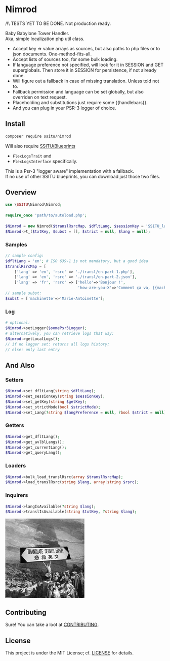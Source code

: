 # Nimrod

/!\ TESTS YET TO BE DONE. Not production ready.

Baby Babylone Tower Handler.  
Aka, simple localization php util class.

* Accept key => value arrays as sources, but also paths to php files or to json documents. One-method-fits-all.
* Accept lists of sources too, for some bulk loading.
* If language preference not specified, will look for it in SESSION and GET superglobals. Then store it in SESSION for persistence, if not already done.
* Will figure out a fallback in case of missing translation. Unless told not to.
* Fallback permission and language can be set globally, but also overriden on text request.
* Placeholding and substitutions just require some {{handlebars}}.
* And you can plug in your PSR-3 logger of choice.


## Install

```bash
composer require ssitu/nimrod
```

Will also require [SSITU/Blueprints](https://github.com/I-is-as-I-does/Blueprints)

* `FlexLogsTrait` and
* `FlexLogsInterface` specifically.  

This is a Psr-3 "logger aware" implementation with a fallback.  
If no use of other SSITU blueprints, you can download just those two files.

## Overview


```php
use \SSITU\Nimrod\Nimrod;

require_once 'path/to/autoload.php';

$Nimrod = new Nimrod($translRsrcMap, $dfltLang, $sessionKey = 'SSITU_lang', $getKey = 'lang', $strictMode = false);
$Nimrod->t_($txtKey, $subst = [], $strict = null, $lang = null);
```

### Samples

```php
// sample config:
$dfltLang = 'en'; # ISO 639-1 is not mandatory, but a good idea
$translRsrcMap = [
    ['lang' => 'en', 'rsrc' => './transl/en-part-1.php'],
    ['lang' => 'en', 'rsrc' => './transl/en-part-2.json'],
    ['lang' => 'fr', 'rsrc' => ['hello'=>'Bonjour !', 
                                'how-are-you-X'=>'Comment ça va, {{machinette}} ?']]];
// sample subst:
$subst = ['machinette'=>'Marie-Antoinette'];
```

### Log

```php
# optional:
$Nimrod->setLogger($somePsr3Logger);
# alternatively, you can retrieve logs that way:
$Nimrod->getLocalLogs();
// if no logger set: returns all logs history;
// else: only last entry
```

## And Also

### Setters

```php
$Nimrod->set_dfltLang(string $dfltLang);
$Nimrod->set_sessionKey(string $sessionKey);
$Nimrod->set_getKey(string $getKey);
$Nimrod->set_strictMode(bool $strictMode);
$Nimrod->set_Lang(?string $langPreference = null, ?bool $strict = null);
```

### Getters

```php
$Nimrod->get_dfltLang();
$Nimrod->get_avlblLangs();
$Nimrod->get_currentLang();
$Nimrod->get_queryLang();
```

### Loaders

```php
$Nimrod->bulk_load_translRsrc(array $translRsrcMap);
$Nimrod->load_translRsrc(string $lang, array|string $rsrc);
```

### Inquirers

```php
$Nimrod->langIsAvailable(?string $lang);
$Nimrod->translIsAvailable(string $txtKey, ?string $lang);
```

![Gustave Doré | Translate server error](Nimrod.jpg)

## Contributing

Sure! You can take a loot at [CONTRIBUTING](CONTRIBUTING.md).

## License

This project is under the MIT License; cf. [LICENSE](LICENSE) for details.
